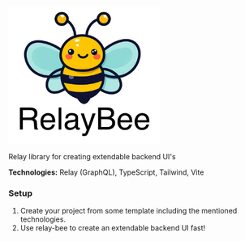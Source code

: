 <img src="public/logo.png" alt="Sample Image" style="width: 300px;">

Relay library for creating extendable backend UI's

**Technologies:** Relay (GraphQL), TypeScript, Tailwind, Vite

### Setup

1. Create your project from some template including the mentioned technologies.
2. Use relay-bee to create an extendable backend UI fast!
